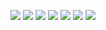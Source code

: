 ![](Images/Server_Log_Analysis_Report_Page_1.png)
![](Images/Server_Log_Analysis_Report_Page_2.png)
![](Images/Server_Log_Analysis_Report_Page_3.png)
![](Images/Server_Log_Analysis_Report_Page_4.png)
![](Images/Server_Log_Analysis_Report_Page_5.png)
![](Images/Server_Log_Analysis_Report_Page_6.png)
![](Images/Server_Log_Analysis_Report_Page_7.png)
